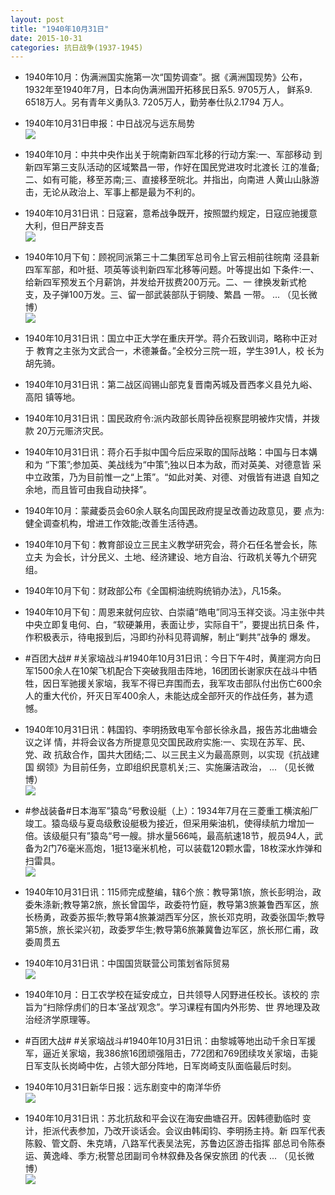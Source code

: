 ```yaml
---
layout: post
title: "1940年10月31日"
date: 2015-10-31
categories: 抗日战争(1937-1945)
---
```


<meta name="referrer" content="no-referrer" />

- 1940年10月：伪满洲国实施第一次“国势调查”。据《满洲国现势》公布， 1932年至1940年7月，日本向伪满洲国开拓移民日系5. 9705万人， 鲜系9. 6518万人。另有青年义勇队3. 7205万人，勤劳奉仕队2.1794 万人。 

- 1940年10月31日申报：中日战况与远东局势 <br/><img src="https://ww2.sinaimg.cn/large/aca367d8jw1exkouyghtuj20pk0xdqni.jpg" />

- 1940年10月：中共中央作出关于皖南新四军北移的行动方案:一、军部移动 到新四军第三支队活动的区域繁昌一带，作好在国民党进攻时北渡长 江的准备;二、如有可能，移至苏南;三、直接移至皖北。并指出，向南进 人黄山山脉游击，无论从政治上、军事上都是最为不利的。 

- 1940年10月31日讯：日寇窘，意希战争既开，按照盟约规定，日寇应驰援意大利，但日严辞支吾 <br/><img src="https://ww2.sinaimg.cn/large/aca367d8jw1exkn42vvgvj20nn0amtat.jpg" />

- 1940年10月下旬：顾祝同派第三十二集团军总司令上官云相前往皖南 泾县新四军军部，和叶挺、项英等谈判新四军北移等问题。叶等提出如 下条件:一、给新四军预发五个月薪饷，并发给开拔费200万元。二、一 律换发新式枪 支，及子弹100万发。三、留一部武装部队于铜陵、繁昌 一带。 ... （见长微博） <br/><img src="https://ww2.sinaimg.cn/large/aca367d8jw1exkm8tghxij20c80ay3zx.jpg" />

- 1940年10月31日讯：国立中正大学在重庆开学。蒋介石致训词，略称中正对于 教育之主张为文武合一，术德兼备。”全校分三院一班，学生391人，校 长为胡先骑。 

- 1940年10月31日讯：第二战区阎锡山部克复晋南芮城及晋西孝义县兑九峪、高阳 镇等地。 

- 1940年10月31日讯：国民政府令:派内政部长周钟岳视察昆明被炸灾情，并拨款 20万元赈济灾民。 

- 1940年10月31日讯：蒋介石手拟中国今后应采取的国际战略：中国与日本媾和为 “下策”;参加英、美战线为“中策”;独以日本为敌，而对英美、对德意皆 采中立政策，乃为目前惟一之“上策”。“如此对美、对德、对俄皆有进退 自知之余地，而且皆可由我自动抉择”。 

- 1940年10月：蒙藏委员会60余人联名向国民政府提呈改善边政意见，要 点为:健全调查机构，增进工作效能;改善生活待遇。 

- 1940年10月下旬：教育部设立三民主义教学研究会，蒋介石任名誉会长，陈立夫 为会长，计分民义、土地、经济建设、地方自治、行政机关等九个研究组。 

- 1940年10月下旬：财政部公布《全国桐油统购统销办法》，凡15条。 

- 1940年10月下旬：周恩来就何应钦、白崇禧“皓电”同冯玉祥交谈。冯主张中共 中央立即复电何、白，“软硬兼用，表面让步，实际自干”，要提出抗日条 件，作积极表示，待电报到后，冯即约孙科见蒋调解，制止“剿共”战争的 爆发。 

- #百团大战# #关家垴战斗#1940年10月31日讯：今日下午4时，黄崖洞方向日军1500余人在10架飞机配合下突破我阻击阵地，16团团长谢家庆在战斗中牺牲，因日军驰援关家垴，我军不得已弃围而去，我军攻击部队付出伤亡600余人的重大代价，歼灭日军400余人，未能达成全部歼灭的作战任务，甚为遗憾。 

- 1940年10月31日讯：韩国钧、李明扬致电军令部长徐永昌，报告苏北曲塘会议之详 情，并将会议各方所提意见交国民政府实施:一、实现在苏军、民、党、政  抗敌合作，国共大团结;二、以三民主义为最高原则，以实现《抗战建国 纲领》为目前任务，立即组织民意机关;三、实施廉洁政治， ... （见长微博） <br/><img src="https://ww4.sinaimg.cn/large/aca367d8jw1exk4whl90gj20c80cwwg9.jpg" />

- #参战装备#日本海军”猿岛“号敷设艇（上）：1934年7月在三菱重工横滨船厂竣工。猿岛级与夏岛级敷设艇极为接近，但采用柴油机，使得续航力增加一倍。该级艇只有”猿岛“号一艘。排水量566吨，最高航速18节，舰员94人，武备为2门76毫米高炮，1挺13毫米机枪，可以装载120颗水雷，18枚深水炸弹和扫雷具。 <br/><img src="https://ww2.sinaimg.cn/large/aca367d8jw1exk36irytxj20dc04ggly.jpg" />

- 1940年10月31日讯：115师完成整编，辖6个旅：教导第1旅，旅长彭明治，政委朱涤新;教导第2旅，旅长曾国华，政委符竹庭，教导第3旅兼鲁西军区，旅长杨勇，政委苏振华;教导第4旅兼湖西军分区，旅长邓克明，政委张国华;教导第5旅，旅长梁兴初，政委罗华生;教导第6旅兼冀鲁边军区，旅长邢仁甫，政委周贯五 

- 1940年10月31日讯：中国国货联营公司策划省际贸易 <br/><img src="https://ww1.sinaimg.cn/large/aca367d8jw1exk0kakc6qj207x0bjjs5.jpg" />

- 1940年10月：日工农学校在延安成立，日共领导人冈野进任校长。该校的 宗旨为“扫除俘虏们的日本‘圣战’观念”。学习课程有国内外形势、世 界地理及政治经济学原理等。 

- #百团大战# #关家垴战斗#1940年10月31日讯：由黎城等地出动千余日军援军，逼近关家垴，我386旅16团顽强阻击，772团和769团续攻关家垴，击毙日军支队长岗崎中佐，占领大部分阵地，日军岗崎支队面临最后时刻。 

- 1940年10月31日新华日报：远东剧变中的南洋华侨 <br/><img src="https://ww3.sinaimg.cn/large/aca367d8jw1exjyucd6shj212e0hhtf4.jpg" />

- 1940年10月31日讯：苏北抗敌和平会议在海安曲塘召开。因韩德勤临时 变计，拒派代表参加，乃改开谈话会。会议由韩闺钧、李明扬主持。新 四军代表陈毅、管文蔚、朱克靖，八路军代表吴法宪，苏鲁边区游击指挥 部总司令陈泰运、黄逸峰、季方;税警总团副司令林叙彝及各保安旅团 的代表 ... （见长微博） <br/><img src="https://ww3.sinaimg.cn/large/aca367d8jw1exjxyfb9tkj20c80dvq51.jpg" />

